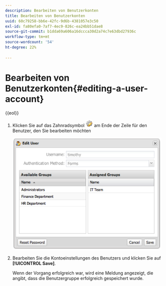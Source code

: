 ```yaml
---
description: Bearbeiten von Benutzerkonten
title: Bearbeiten von Benutzerkonten
uuid: 60c79258-bb6e-42fc-9d6b-4381057e3c50
exl-id: fa80efa0-7af7-4ec9-826c-ea24bb51dae8
source-git-commit: b1dda69a606a16dccca30d2a74c7e63dbd27936c
workflow-type: tm+mt
source-wordcount: '54'
ht-degree: 22%

---
```


# Bearbeiten von Benutzerkonten{#editing-a-user-account}

{{eol}}

1. Klicken Sie auf das Zahnradsymbol ![](assets/edit_icon.png) am Ende der Zeile für den Benutzer, den Sie bearbeiten möchten

   ![](assets/edit_user_account.png)

1. Bearbeiten Sie die Kontoeinstellungen des Benutzers und klicken Sie auf **[!UICONTROL Save]**.

   Wenn der Vorgang erfolgreich war, wird eine Meldung angezeigt, die angibt, dass die Benutzergruppe erfolgreich gespeichert wurde.
